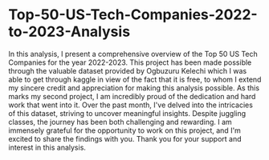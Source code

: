 # Top-50-US-Tech-Companies-2022-to-2023-Analysis

In this analysis, I present a comprehensive overview of the Top 50 US Tech Companies for the year 2022-2023. This project has been made possible through the valuable dataset provided by Ogbuzuru Kelechi which I was able to get through kaggle in view of the fact that it is free, to whom I extend my sincere credit and appreciation for making this analysis possible. As this marks my second project, I am incredibly proud of the dedication and hard work that went into it. Over the past month, I've delved into the intricacies of this dataset, striving to uncover meaningful insights. Despite juggling classes, the journey has been both challenging and rewarding. I am immensely grateful for the opportunity to work on this project, and I'm excited to share the findings with you. Thank you for your support and interest in this analysis.
